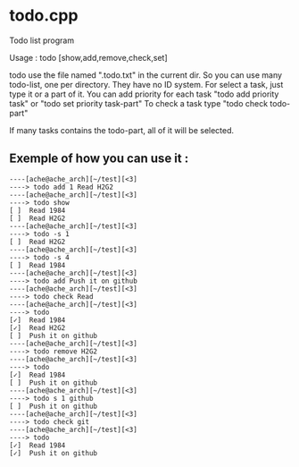 todo.cpp
========

Todo list program

Usage : todo [show,add,remove,check,set]

todo use the file named ".todo.txt" in the current dir. So you can use many todo-list, one per directory.
They have no ID system. For select a task, just type it or a part of it.
You can add priority for each task "todo add priority task" or "todo set priority task-part"
To check a task type "todo check todo-part"

If many tasks contains the todo-part, all of it will be selected.
 
Exemple of how you can use it :
-------------
```
----[ache@ache_arch][~/test][<3]
----> todo add 1 Read H2G2
----[ache@ache_arch][~/test][<3]
----> todo show
[ ]  Read 1984
[ ]  Read H2G2
----[ache@ache_arch][~/test][<3]
----> todo -s 1
[ ]  Read H2G2
----[ache@ache_arch][~/test][<3]
----> todo -s 4
[ ]  Read 1984
----[ache@ache_arch][~/test][<3]
----> todo add Push it on github
----[ache@ache_arch][~/test][<3]
----> todo check Read
----[ache@ache_arch][~/test][<3]
----> todo 
[✓]  Read 1984
[✓]  Read H2G2
[ ]  Push it on github
----[ache@ache_arch][~/test][<3]
----> todo remove H2G2
----[ache@ache_arch][~/test][<3]
----> todo
[✓]  Read 1984
[ ]  Push it on github
----[ache@ache_arch][~/test][<3]
----> todo s 1 github
[ ]  Push it on github
----[ache@ache_arch][~/test][<3]
----> todo check git
----[ache@ache_arch][~/test][<3]
----> todo
[✓]  Read 1984
[✓]  Push it on github
```
